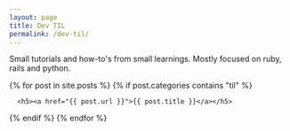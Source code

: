 ```yaml
---
layout: page
title: Dev TIL
permalink: /dev-til/
---
```


Small tutorials and how-to's from small learnings. Mostly focused on ruby, rails and python.


<div>
{% for post in site.posts %}
  {% if post.categories contains "til" %}

      <h5><a href="{{ post.url }}">{{ post.title }}</a></h5>

  {% endif %}
{% endfor %}
</div>


